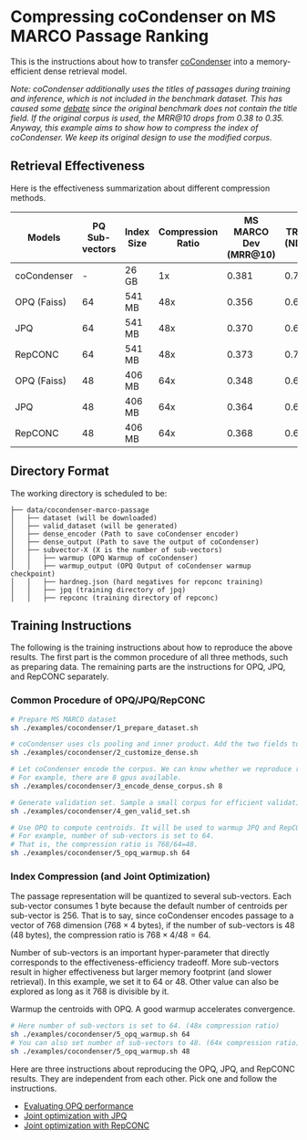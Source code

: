# Compressing coCondenser on MS MARCO Passage Ranking

This is the instructions about how to transfer [coCondenser](https://arxiv.org/pdf/2108.0..pdf) into a memory-efficient dense retrieval model. 

*Note: coCondenser additionally uses the titles of passages during training and inference, which is not included in the benchmark dataset. This has caused some [debate](https://huggingface.co/sentence-transformers/msmarco-bert-co-condensor) since the original benchmark does not contain the title field. If the original corpus is used, the MRR@10 drops from 0.38 to 0.35. Anyway, this example aims to show how to compress the index of coCondenser. We keep its original design to use the modified corpus.*

## Retrieval Effectiveness

Here is the effectiveness summarization about different compression methods.

| Models      | PQ Sub-vectors| Index Size  | Compression Ratio | MS MARCO Dev (MRR@10) | TREC 19 DL (NDCG@10) | TREC 20 DL (NDCG@10)
| ----------- | ----------- | ----------- | ----------- | ----------- | ----------- | ----------- |
| coCondenser | -  | 26 GB  | 1x  | 0.381 | 0.712 | 0.680 |
| OPQ (Faiss) | 64 | 541 MB | 48x | 0.356 | 0.672 | 0.642 | 
| JPQ         | 64 | 541 MB | 48x | 0.370 | 0.693 | 0.675 | 
| RepCONC     | 64 | 541 MB | 48x | 0.373 | 0.705 | 0.692 | 
| OPQ (Faiss) | 48 | 406 MB | 64x | 0.348 | 0.688 | 0.650 | 
| JPQ         | 48 | 406 MB | 64x | 0.364 | 0.678 | 0.669 | 
| RepCONC     | 48 | 406 MB | 64x | 0.368 | 0.679 | 0.676 | 


##  Directory Format

The working directory is scheduled to be:

```
├── data/cocondenser-marco-passage
│   ├── dataset (will be downloaded)
│   ├── valid_dataset (will be generated)
│   ├── dense_encoder (Path to save coCondenser encoder)
│   ├── dense_output (Path to save the output of coCondenser)
│   ├── subvector-X (X is the number of sub-vectors)
│   │   ├── warmup (OPQ Warmup of coCondenser)
│   │   ├── warmup_output (OPQ Output of coCondenser warmup checkpoint)
│   │   ├── hardneg.json (hard negatives for repconc training)
│   │   ├── jpq (training directory of jpq)
│   │   ├── repconc (training directory of repconc)
```

## Training Instructions

The following is the training instructions about how to reproduce the above results. The first part is the common procedure of all three methods, such as preparing data. The remaining parts are the instructions for OPQ, JPQ, and RepCONC separately. 

### Common Procedure of OPQ/JPQ/RepCONC

```bash
# Prepare MS MARCO dataset
sh ./examples/cocondenser/1_prepare_dataset.sh

# coCondenser uses cls pooling and inner product. Add the two fields to the config.json and save the model.
sh ./examples/cocondenser/2_customize_dense.sh

# Let coCondenser encode the corpus. We can know whether we reproduce right. And the corpus encoding can be reused by warmup process or JPQ training process.
# For example, there are 8 gpus available.
sh ./examples/cocondenser/3_encode_dense_corpus.sh 8

# Generate validation set. Sample a small corpus for efficient validation during training.
sh ./examples/cocondenser/4_gen_valid_set.sh

# Use OPQ to compute centroids. It will be used to warmup JPQ and RepCONC.
# For example, number of sub-vectors is set to 64.
# That is, the compression ratio is 768/64=48. 
sh ./examples/cocondenser/5_opq_warmup.sh 64
```

### Index Compression (and Joint Optimization)

The passage representation will be quantized to several sub-vectors. Each sub-vector consumes $1$ byte because the default number of centroids per sub-vector is $256$. 
That is to say, since coCondenser encodes passage to a vector of $768$ dimension ($768 \times 4$ bytes), if the number of sub-vectors is $48$ ($48$ bytes), the compression ratio is $768 \times 4/48 = 64$.

Number of sub-vectors is an important hyper-parameter that directly corresponds to the effectiveness-efficiency tradeoff. More sub-vectors result in higher effectiveness but larger memory footprint (and slower retrieval). In this example, we set it to $64$ or $48$. Other value can also be explored as long as it 768 is divisible by it.

Warmup the centroids with OPQ. A good warmup accelerates convergence. 
```bash
# Here number of sub-vectors is set to 64. (48x compression ratio)
sh ./examples/cocondenser/5_opq_warmup.sh 64
# You can also set number of sub-vectors to 48. (64x compression ratio)
sh ./examples/cocondenser/5_opq_warmup.sh 48
```

Here are three instructions about reproducing the OPQ, JPQ, and RepCONC results. They are independent from each other. Pick one and follow the instructions.
- [Evaluating OPQ performance](./opq)
- [Joint optimization with JPQ](./jpq)
- [Joint optimization with RepCONC](./repconc)
